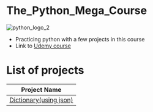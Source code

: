 # The_Python_Mega_Course
![python_logo_2](https://user-images.githubusercontent.com/50704452/101151238-0710cd00-362a-11eb-892b-d893ae4ba792.png)
- Practicing python with a  few projects in this course
- Link to [Udemy course]

# List of projects

| Project Name        |
| ------------- |
| [Dictionary(using json)]|
  



[Udemy course]: https://www.udemy.com/course/the-python-mega-course/
[Dictionary(using json)]: https://github.com/Nkosinathi-Bonga-James-Mncube/Practice_projects/tree/main/The_Python_Mega_Course/dictionary
